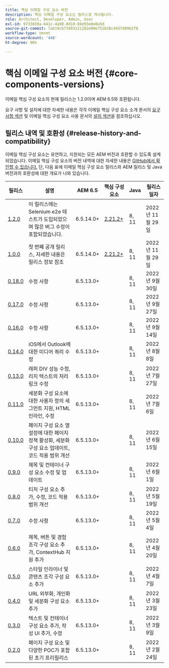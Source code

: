 ```yaml
---
title: 핵심 이메일 구성 요소 버전
description: 핵심 이메일 구성 요소는 릴리스로 게시됩니다.
role: Architect, Developer, Admin, User
exl-id: 9733659a-641c-4a98-8d10-84e93e0e0a5d
source-git-commit: 7ab19cb73493121282e90e752b38c445fd0962f0
workflow-type: tm+mt
source-wordcount: '448'
ht-degree: 96%

---
```



# 핵심 이메일 구성 요소 버전 {#core-components-versions}

이메일 핵심 구성 요소의 현재 릴리스는 1.2.0이며 AEM 6.5와 호환됩니다.

요구 사항 및 설치에 대한 자세한 내용은 각각 이메일 핵심 구성 요소 소개 문서의 [요구 사항 섹션](/help/email/introduction.md#requirements) 및 이메일 핵심 구성 요소 사용 문서의 [설치 섹션](/help/email/using.md#installing-the-email-core-components)을 참조하십시오.

## 릴리스 내역 및 호환성 {#release-history-and-compatibility}

이메일 핵심 구성 요소는 유연하고, 지원되는 모든 AEM 버전과 호환할 수 있도록 설계되었습니다. 이메일 핵심 구성 요소의 버전 내역에 대한 자세한 내용은 [GitHub에서 확인할 수 있습니다.](https://github.com/adobe/aem-core-email-components/releases) 단, 다음 표에 이메일 핵심 구성 요소 릴리스와 AEM 릴리스 및 Java 버전과의 호환성에 대한 개요가 나와 있습니다.

| 릴리스 | 설명 | AEM 6.5 | 핵심 구성 요소 | Java | 릴리스 일자 |
|---|---|---|---|---|---|
| [1.2.0](https://github.com/adobe/aem-core-email-components/releases/tag/core.email.components.reactor-1.2.0) | 이 릴리스에는 Selenium e2e 테스트가 도입되었으며 많은 버그 수정이 포함되었습니다. | 6.5.14.0+ | [2.21.2+](/help/versions.md) | 8, 11 | 2022년 11월 29일 |
| [1.0.0](https://github.com/adobe/aem-core-email-components/releases/tag/core.email.components.reactor-1.0.0) | 첫 번째 공개 릴리스, 자세한 내용은 릴리스 정보 참조 | 6.5.14.0+ | [2.21.2+](/help/versions.md) | 8, 11 | 2022년 11월 29일 |
| [0.18.0](https://github.com/adobe/aem-core-email-components/releases/tag/v0.18.0) | 수정 사항 | 6.5.13.0+ |  | 8, 11 | 2022년 9월 30일 |
| [0.17.0](https://github.com/adobe/aem-core-email-components/releases/tag/v0.17.0) | 수정 사항 | 6.5.13.0+ |  | 8, 11 | 2022년 9월 27일 |
| [0.16.0](https://github.com/adobe/aem-core-email-components/releases/tag/v0.16.0) | 수정 사항 | 6.5.13.0+ |  | 8, 11 | 2022년 9월 14일 |
| [0.14.0](https://github.com/adobe/aem-core-email-components/releases/tag/v0.14.0) | iOS에서 Outlook에 대한 미디어 쿼리 수정 | 6.5.13.0+ |  | 8, 11 | 2022년 8월 8일 |
| [0.13.0](https://github.com/adobe/aem-core-email-components/releases/tag/v0.13.0) | 래퍼 DIV 성능 수정, 리치 텍스트의 처리 링크 수정 | 6.5.13.0+ |  | 8, 11 | 2022년 7월 27일 |
| [0.11.0](https://github.com/adobe/aem-core-email-components/releases/tag/v0.11.0) | 세분화 구성 요소에 대한 사용자 정의 세그먼트 지원, HTML 인라인, 수정 | 6.5.13.0+ |  | 8, 11 | 2022년 7월 6일 |
| [0.10.0](https://github.com/adobe/aem-core-email-components/releases/tag/v0.10.0) | 페이지 구성 요소 열 설정에 대한 페이지 정책 활성화, 세분화 구성 요소 업데이트, 코드 적용 범위 개선 | 6.5.13.0+ |  | 8, 11 | 2022년 6월 15일 |
| [0.9.0](https://github.com/adobe/aem-core-email-components/releases/tag/v0.9.0) | 제목 및 컨테이너 구성 요소 수정 및 업데이트 | 6.5.13.0+ |  | 8, 11 | 2022년 6월 1일 |
| [0.8.0](https://github.com/adobe/aem-core-email-components/releases/tag/v0.8.0) | 티저 구성 요소 추가, 수정, 코드 적용 범위 개선 | 6.5.13.0+ |  | 8, 11 | 2022년 5월 19일 |
| [0.7.0](https://github.com/adobe/aem-core-email-components/releases/tag/v0.7.0) | 수정 사항 | 6.5.13.0+ |  | 8, 11 | 2022년 5월 4일 |
| [0.6.0](https://github.com/adobe/aem-core-email-components/releases/tag/v0.6.0) | 제목, 버튼 및 경험 조각 구성 요소 추가, ContextHub 지원 추가 | 6.5.13.0+ |  | 8, 11 | 2022년 4월 20일 |
| [0.5.0](https://github.com/adobe/aem-core-email-components/releases/tag/v0.5.0) | 스타일 인라이너 및 콘텐츠 조각 구성 요소 추가 | 6.5.13.0+ |  | 8, 11 | 2022년 4월 7일 |
| [0.4.0](https://github.com/adobe/aem-core-email-components/releases/tag/v0.4.0) | URL 외부화, 개인화 및 세분화 구성 요소 추가 | 6.5.13.0+ |  | 8, 11 | 2022년 3월 23일 |
| [0.3.0](https://github.com/adobe/aem-core-email-components/releases/tag/v0.3.0) | 텍스트 및 컨테이너 구성 요소 추가, 작성 UI 추가, 수정 | 6.5.13.0+ |  | 8, 11 | 2022년 3월 9일 |
| [0.2.0](https://github.com/adobe/aem-core-email-components/releases/tag/v0.2.0) | 페이지 구성 요소 및 다양한 POC가 포함된 초기 프리릴리스 | 6.5.13.0+ |  | 8, 11 | 2022년 2월 24일 |
